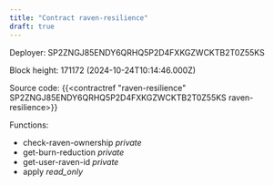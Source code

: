 ```yaml
---
title: "Contract raven-resilience"
draft: true
---
```

Deployer: SP2ZNGJ85ENDY6QRHQ5P2D4FXKGZWCKTB2T0Z55KS


 



Block height: 171172 (2024-10-24T10:14:46.000Z)

Source code: {{<contractref "raven-resilience" SP2ZNGJ85ENDY6QRHQ5P2D4FXKGZWCKTB2T0Z55KS raven-resilience>}}

Functions:

* check-raven-ownership _private_
* get-burn-reduction _private_
* get-user-raven-id _private_
* apply _read_only_
